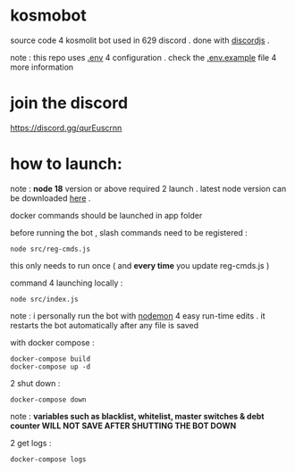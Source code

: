 # kosmobot

source code 4 kosmolit bot used in 629 discord . done with [discordjs](https://discord.js.org/) .

note : this repo uses [.env](https://www.npmjs.com/package/dotenv) 4 configuration . check the [.env.example](https://github.com/2deus/kosmobot/blob/main/.env.example) file 4 more information

# join the discord

https://discord.gg/qurEuscrnn

# how to launch:

note :
**node 18** version or above required 2 launch . latest node version can be downloaded [here](https://nodejs.org/en/download/package-manager) .

docker commands should be launched in app folder

before running the bot , slash commands need to be registered :
```
node src/reg-cmds.js
```
this only needs to run once ( and **every time** you update reg-cmds.js )

command 4 launching locally :
```
node src/index.js
```
note : i personally run the bot with [nodemon](https://www.npmjs.com/package/nodemon) 4 easy run-time edits . 
it restarts the bot automatically after any file is saved

with docker compose :
```
docker-compose build
docker-compose up -d
```

2 shut down :
```
docker-compose down
```
note : **variables such as blacklist, whitelist, master switches & debt counter WILL NOT SAVE AFTER SHUTTING THE BOT DOWN**

2 get logs :
```
docker-compose logs
```
